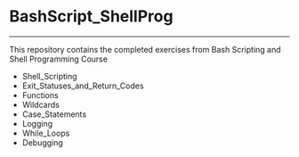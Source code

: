 # BashScript_ShellProg
---

This repository contains the completed exercises from Bash Scripting and Shell Programming Course

- Shell_Scripting
- Exit_Statuses_and_Return_Codes
- Functions
- Wildcards
- Case_Statements
- Logging
- While_Loops
- Debugging
